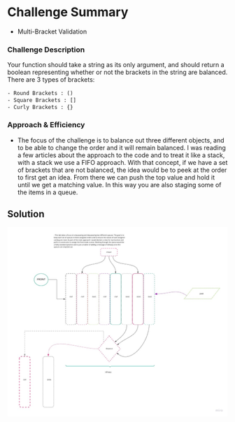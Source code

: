 # Challenge Summary

- Multi-Bracket Validation

### Challenge Description

Your function should take a string as its only argument, and should return a boolean representing whether or not the brackets in the string are balanced. There are 3 types of brackets:

    - Round Brackets : ()
    - Square Brackets : []
    - Curly Brackets : {}

### Approach & Efficiency

- The focus of the challenge is to balance out three different objects, and to be able to change the order and it will remain balanced. I was reading a few articles about the approach to the code and to treat it like a stack, with a stack we use a FIFO approach. With that concept, if we have a set of brackets that are not balanced, the idea would be to peek at the order to first get an idea. From there we can push the top value and hold it until we get a matching value. In this way you are also staging some of the items in a queue.

## Solution

![Solution Code](/Assets/Code_Challenge_12.jpg)
